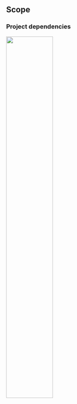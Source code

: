## Scope

### Project dependencies
<img src = "https://user-images.githubusercontent.com/45344633/145926809-0e91679b-170e-4b95-84ca-01c8932b1678.png" width="50%" height="50%">
